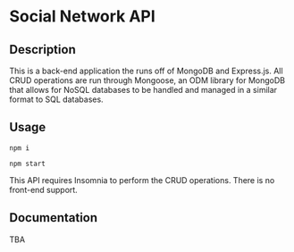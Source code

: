# Social Network API

## Description

This is a back-end application the runs off of MongoDB and Express.js. All CRUD operations are run through Mongoose, an ODM library for MongoDB that allows for NoSQL databases to be handled and managed in a similar format to SQL databases.

## Usage

`npm i`

`npm start`

This API requires Insomnia to perform the CRUD operations. There is no front-end support.

## Documentation

TBA